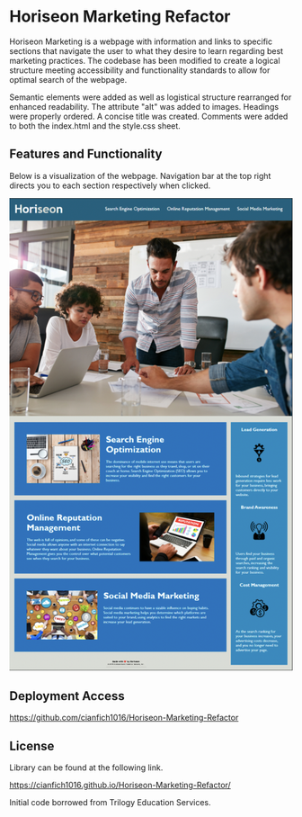 # Horiseon Marketing Refactor

Horiseon Marketing is a webpage with information and links to specific sections that navigate the user to what they desire to learn regarding best marketing practices. The codebase has been modified to create a logical structure meeting accessibility and functionality standards to allow for optimal search of the webpage.

Semantic elements were added as well as logistical structure rearranged for enhanced readability. The attribute "alt" was added to images. Headings were properly ordered. A concise title was created. Comments were added to both the index.html and the style.css sheet.

## Features and Functionality

Below is a visualization of the webpage. Navigation bar at the top right directs you to each section respectively when clicked.

![The webpage displays a navigation bar at the top, and directly below is a header image. Various blocks of images and text below as well as an aside with icons and text.](./Assets/images/Horiseon-Marketing.png)

## Deployment Access

https://github.com/cianfich1016/Horiseon-Marketing-Refactor

## License

Library can be found at the following link.

https://cianfich1016.github.io/Horiseon-Marketing-Refactor/

Initial code borrowed from Trilogy Education Services.





